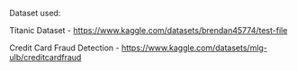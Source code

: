 Dataset used:

Titanic Dataset - https://www.kaggle.com/datasets/brendan45774/test-file

Credit Card Fraud Detection - https://www.kaggle.com/datasets/mlg-ulb/creditcardfraud
